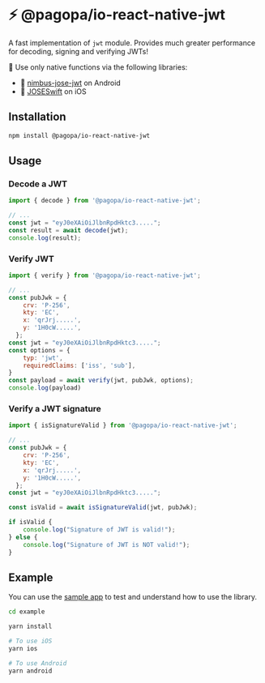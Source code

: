 # ⚡️ @pagopa/io-react-native-jwt

A fast implementation of `jwt` module.
Provides much greater performance for decoding, signing and verifying JWTs!

🚀 Use only native functions via the following libraries:
- 🤖 [nimbus-jose-jwt](https://github.com/felx/nimbus-jose-jwt/) on Android
- 📱 [JOSESwift](https://github.com/airsidemobile/JOSESwift/) on iOS




## Installation

```sh
npm install @pagopa/io-react-native-jwt
```

## Usage

### Decode a JWT

```js
import { decode } from '@pagopa/io-react-native-jwt';

// ...
const jwt = "eyJ0eXAiOiJlbnRpdHktc3.....";
const result = await decode(jwt);
console.log(result);
```

### Verify JWT

```js
import { verify } from '@pagopa/io-react-native-jwt';

// ...
const pubJwk = {
    crv: 'P-256',
    kty: 'EC',
    x: 'qrJrj.....',
    y: '1H0cW.....',
  };
const jwt = "eyJ0eXAiOiJlbnRpdHktc3.....";
const options = {
    typ: 'jwt',
    requiredClaims: ['iss', 'sub'],
}
const payload = await verify(jwt, pubJwk, options);
console.log(payload)
```


### Verify a JWT signature

```js
import { isSignatureValid } from '@pagopa/io-react-native-jwt';

// ...
const pubJwk = {
    crv: 'P-256',
    kty: 'EC',
    x: 'qrJrj.....',
    y: '1H0cW.....',
  };
const jwt = "eyJ0eXAiOiJlbnRpdHktc3.....";

const isValid = await isSignatureValid(jwt, pubJwk);

if isValid {
    console.log("Signature of JWT is valid!");
} else {
    console.log("Signature of JWT is NOT valid!");
}
```



## Example

You can use the [sample app](example) to test and understand how to use the library.

```sh
cd example

yarn install

# To use iOS
yarn ios

# To use Android
yarn android

```
